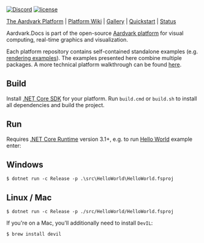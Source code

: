 
[![Discord](https://badgen.net/discord/online-members/UyecnhM)](https://discord.gg/UyecnhM)
[![license](https://img.shields.io/github/license/aardvark-platform/aardvark.docs.svg)](https://github.com/aardvark-platform/aardvark.docs/blob/master/LICENSE)

[The Aardvark Platform](https://aardvarkians.com/) |
[Platform Wiki](https://github.com/aardvarkplatform/aardvark.docs/wiki) | 
[Gallery](https://github.com/aardvarkplatform/aardvark.docs/wiki/Gallery) | 
[Quickstart](https://github.com/aardvarkplatform/aardvark.docs/wiki/Quickstart-Windows) | 
[Status](https://github.com/aardvarkplatform/aardvark.docs/wiki/Status)

Aardvark.Docs is part of the open-source [Aardvark platform](https://github.com/aardvark-platform/aardvark.docs/wiki) for visual computing, real-time graphics and visualization.

Each platform repository contains self-contained standalone examples (e.g. [rendering examples](https://github.com/aardvark-platform/aardvark.rendering/tree/master/src/Examples%20(netcore))). The examples presented here combine multiple packages.
A more technical platform walkthrough can be found [here](https://github.com/aardvark-platform/walkthrough).

Build
-----

Install [.NET Core SDK][dotnet-core-sdk] for your platform. 
Run `build.cmd` or `build.sh` to install all dependencies and build the project.

Run
---

Requires [.NET Core Runtime][dotnet-core-runtime] version 3.1+, e.g. to run [Hello World][hello-world] example enter:

## Windows
```console
$ dotnet run -c Release -p .\src\HelloWorld\HelloWorld.fsproj
```

## Linux / Mac
```console
$ dotnet run -c Release -p ./src/HelloWorld/HelloWorld.fsproj
```

If you're on a Mac, you'll additionally need to install `DevIL`:
```console
$ brew install devil
```

[dotnet-core-runtime]: https://www.microsoft.com/net/download/core#/runtime
[dotnet-core-sdk]: https://www.microsoft.com/net/download/core
[hello-world]: https://github.com/aardvark-platform/aardvark.docs/wiki/Hello-World-Tutorial
